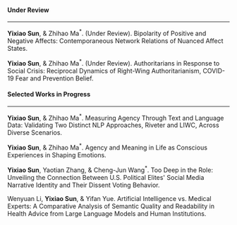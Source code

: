 #### **Under Review**

---

**Yixiao Sun**, & Zhihao Ma<sup>\*</sup>. (Under Review). Bipolarity of Positive and Negative Affects: Contemporaneous Network Relations of Nuanced Affect States.

**Yixiao Sun**, & Zhihao Ma<sup>\*</sup>. (Under Review). Authoritarians in Response to Social Crisis: Reciprocal Dynamics of Right-Wing Authoritarianism, COVID-19 Fear and Prevention Belief.

#### **Selected Works in Progress**

 ---

**Yixiao Sun**, & Zhihao Ma<sup>\*</sup>. Measuring Agency Through Text and Language Data: Validating Two Distinct NLP Approaches, Riveter and LIWC, Across Diverse Scenarios.

**Yixiao Sun**, & Zhihao Ma<sup>\*</sup>. Agency and Meaning in Life as Conscious Experiences in Shaping Emotions.

**Yixiao Sun**, Yaotian Zhang, & Cheng-Jun Wang<sup>\*</sup>. Too Deep in the Role: Unveiling the Connection Between U.S. Political Elites' Social Media Narrative Identity and Their Dissent Voting Behavior.

Wenyuan Li, **Yixiao Sun**, & Yifan Yue. Artificial Intelligence vs. Medical Experts: A Comparative Analysis of Semantic Quality and Readability in Health Advice from Large Language Models and Human Institutions.
